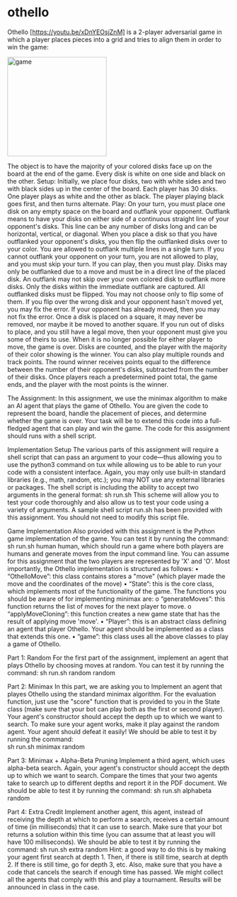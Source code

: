 # othello
Othello [https://youtu.be/xDnYEOsjZnM] is a 2-player adversarial game in which a  player places pieces into a grid and tries to align them in order to win the game: 

<img width="224" alt="game" src="https://user-images.githubusercontent.com/92649107/160254402-6313478e-b087-43fd-b9ab-1698fd862ffb.png">


The object is to have the majority of your colored disks face up on the board at the end of  the game. Every disk is white on one side and black on the other. 
Setup: Initially, we place four disks, two with white sides and two with black sides up in  the center of the board. Each player has 30 disks. One player plays as white and the other  as black. The player playing black goes first, and then turns alternate. 
Play: On your turn, you must place one disk on any empty space on the board and outflank  your opponent. Outflank means to have your disks on either side of a continuous straight  line of your opponent's disks. This line can be any number of disks long and can be  horizontal, vertical, or diagonal. When you place a disk so that you have outflanked your  opponent's disks, you then flip the outflanked disks over to your color. You are allowed to  outflank multiple lines in a single turn. 
If you cannot outflank your opponent on your turn, you are not allowed to play, and you  must skip your turn. If you can play, then you must play. Disks may only be outflanked due  to a move and must be in a direct line of the placed disk. An outflank may not skip over  your own colored disk to outflank more disks. Only the disks within the immediate  outflank are captured. 
All outflanked disks must be flipped. You may not choose only to flip some of them. If you  flip over the wrong disk and your opponent hasn't moved yet, you may fix the error. If  your opponent has already moved, then you may not fix the error. Once a disk is placed on  a square, it may never be removed, nor maybe it be moved to another square. If you run  out of disks to place, and you still have a legal move, then your opponent must give you  some of theirs to use. When it is no longer possible for either player to move, the game is  over. Disks are counted, and the player with the majority of their color showing is the  winner. 
You can also play multiple rounds and track points. The round winner receives points  equal to the difference between the number of their opponent's disks, subtracted from the  number of their disks. Once players reach a predetermined point total, the game ends, and  the player with the most points is the winner. 



The Assignment: In this assignment, we use the minimax algorithm to make an AI  agent that plays the game of Othello. You are given the code to represent the board, handle  the placement of pieces, and determine whether the game is over. Your task will be to  extend this code into a full-fledged agent that can play and win the game. The code for this assignment should runs with a shell script.


Implementation Setup 
The various parts of this assignment will require a shell script that can pass an argument  to your code—thus allowing you to use the python3 command on tux while allowing us to  be able to run your code with a consistent interface. Again, you may only use built-in  standard libraries (e.g., math, random, etc.); you may NOT use any external libraries  or packages. 
The shell script is including the  ability to accept two arguments in the general format: 
sh run.sh <argument> 
This scheme will allow you to test your code thoroughly and also allow us to test  your code using a variety of arguments. 
A sample shell script run.sh has been provided with this assignment. You should not need  to modify this script file. 
  
  

Game Implementation 
Also provided with this assignment is the Python game implementation of the game. You  can test it by running the command: 
sh run.sh human human, which should run a game where both players are humans and generate moves from the  input command line. 
You can assume for this assignment that the two players are represented by 'X' and 'O'.  Most importantly, the Othello implementation is structured as follows: 
• “OthelloMove”: this class contains stores a "move" (which player made the move  and the coordinates of the move) 
• “State”: this is the core class, which implements most of the functionality of the  game. The functions you should be aware of for implementing minimax are: 
  o “generateMoves”: this function returns the list of moves for the next player  to move. 
  o “applyMoveCloning”: this function creates a new game state that has the  result of applying move 'move'. 
• “Player”: this is an abstract class defining an agent that player Othello. Your agent  should be implemented as a class that extends this one. 
• “game”: this class uses all the above classes to play a game of Othello. 
  
Part 1: Random
For the first part of the assignment, implement an agent that plays Othello by choosing  moves at random. You can test it by running the command: 
sh run.sh random random
  
Part 2: Minimax
In this part, we are asking you to Implement an agent that playes Othello using the  standard minimax algorithm. 
For the evaluation function, just use the "score" function that is provided to you in the  State class (make sure that your bot can play both as the first or second player). Your  agent's constructor should accept the depth up to which we want to search. 
To make sure your agent works, make it play against the random agent. Your agent should  defeat it easily! We should be able to test it by running the command:  
sh run.sh minimax random <depth> 
  
Part 3: Minimax + Alpha-Beta Pruning
Implement a third agent, which uses alpha-beta search. Again, your agent's constructor  should accept the depth up to which we want to search. Compare the times that your two  agents take to search up to different depths and report it in the PDF document. 
We should be able to test it by running the command: 
sh run.sh alphabeta random <depth> 
  
Part 4: Extra Credit
Implement another agent, this agent, instead of receiving the depth at which to perform a search,  receives a certain amount of time (in milliseconds) that it can use to search. Make sure  that your bot returns a solution within this time (you can assume that at least you will  have 100 milliseconds). 
We should be able to test it by running the command: 
sh run.sh extra random <time> 
Hint: a good way to do this is by making your agent first search at depth 1. Then, if there is  still time, search at depth 2. If there is still time, go for depth 3, etc. Also, make sure that  you have a code that cancels the search if enough time has passed. 
We might collect all the agents that comply with this and play a tournament. Results will  be announced in class in the case. 



